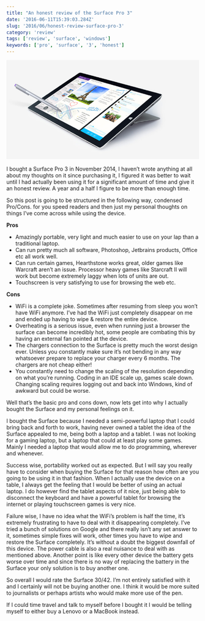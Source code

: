 ```yaml
---
title: "An honest review of the Surface Pro 3"
date: '2016-06-11T15:39:03.284Z'
slug: '2016/06/honest-review-surface-pro-3'
category: 'review'
tags: ['review', 'surface', 'windows']
keywords: ['pro', 'surface', '3', 'honest']
---
```

![surface-pro.jpg](images/surface-pro.jpg)

I bought a Surface Pro 3 in November 2014, I haven’t wrote anything at all about my thoughts on it since purchasing it, I figured it was better to wait until I had actually been using it for a significant amount of time and give it an honest review. A year and a half I figure to be more than enough time.

So this post is going to be structured in the following way, condensed Pro/Cons. for you speed readers and then just my personal thoughts on things I’ve come across while using the device.

**Pros**

- Amazingly portable, very light and much easier to use on your lap than a traditional laptop.
- Can run pretty much all software, Photoshop, Jetbrains products, Office etc all work well.
- Can run certain games, Hearthstone works great, older games like Warcraft aren’t an issue. Processor heavy games like Starcraft II will work but become extremely laggy when lots of units are out.
- Touchscreen is very satisfying to use for browsing the web etc.

**Cons**

- WiFi is a complete joke. Sometimes after resuming from sleep you won’t have WiFi anymore. I’ve had the WiFi just completely disappear on me and ended up having to wipe & restore the entire device.
- Overheating is a serious issue, even when running just a browser the surface can become incredibly hot, some people are combating this by having an external fan pointed at the device.
- The chargers connection to the Surface is pretty much the worst design ever. Unless you constantly make sure it’s not bending in any way whatsoever prepare to replace your charger every 6 months. The chargers are not cheap either!
- You constantly need to change the scaling of the resolution depending on what you’re running. Coding in an IDE scale up, games scale down. Changing scaling requires logging out and back into Windows, kind of awkward but could be worse.

Well that’s the basic pro and cons down, now lets get into why I actually bought the Surface and my personal feelings on it.

I bought the Surface because I needed a semi-powerful laptop that I could bring back and forth to work, having never owned a tablet the idea of the Surface appealed to me, being both a laptop and a tablet. I was not looking for a gaming laptop, but a laptop that could at least play some games. Mainly I needed a laptop that would allow me to do programming, wherever and whenever.

Success wise, portability worked out as expected. But I will say you really have to consider when buying the Surface for that reason how often are you going to be using it in that fashion.  When I actually use the device on a table, I always get the feeling that I would be better of using an actual laptop. I do however find the tablet aspects of it nice, just being able to disconnect the keyboard and have a powerful tablet for browsing the internet or playing touchscreen games is very nice.

Failure wise, I have no idea what the WiFi’s problem is half the time, it’s extremely frustrating to have to deal with it disappearing completely. I’ve tried a bunch of solutions on Google and there really isn’t any set answer to it, sometimes simple fixes will work, other times you have to wipe and restore the Surface completely. It’s without a doubt the biggest downfall of this device. The power cable is also a real nuisance to deal with as mentioned above. Another point is like every other device the battery gets worse over time and since there is no way of replacing the battery in the Surface your only solution is to buy another one.

So overall I would rate the Surface 30/42. I’m not entirely satisfied with it and I certainly will not be buying another one. I think it would be more suited to journalists or perhaps artists who would make more use of the pen.

If I could time travel and talk to myself before I bought it I would be telling myself to either buy a Lenovo or a MacBook instead.